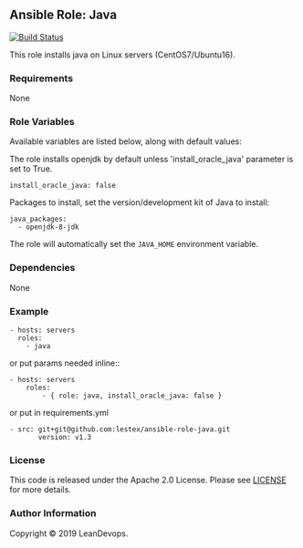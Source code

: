 ## Ansible Role: Java
[![Build Status](https://www.travis-ci.org/leandevops/ansible-role-java.svg?branch=master)](https://www.travis-ci.org/leandevops/ansible-role-java)

This role installs java on Linux servers (CentOS7/Ubuntu16).

### Requirements

None

### Role Variables

Available variables are listed below, along with default values:

The role installs openjdk by default unless 'install_oracle_java' parameter is set to True.

    install_oracle_java: false


Packages to install, set the version/development kit of Java to install:

    java_packages:
      - openjdk-8-jdk

The role will automatically set the `JAVA_HOME` environment variable.

### Dependencies

None

### Example

    - hosts: servers
      roles:
        - java

or put params needed inline::

    - hosts: servers
        roles:
            - { role: java, install_oracle_java: false }

or put in requirements.yml

    - src: git+git@github.com:lestex/ansible-role-java.git
           version: v1.3

### License
This code is released under the Apache 2.0 License. Please see [LICENSE](https://github.com/leandevops/ansible-role-java/blob/master/LICENSE) for more details.


### Author Information
Copyright © 2019 LeanDevops.
